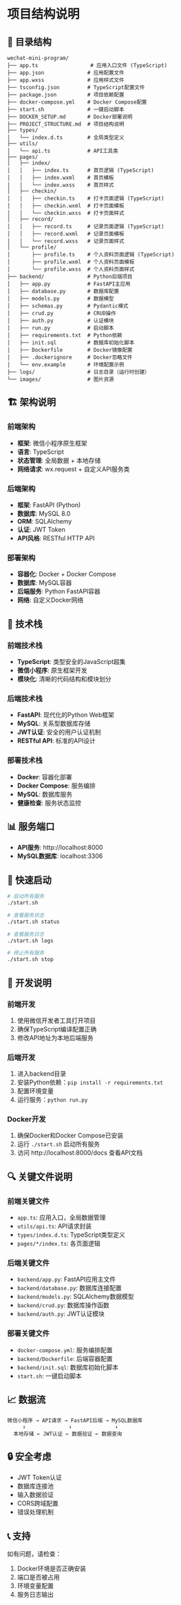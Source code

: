 # 项目结构说明

## 📁 目录结构

```
wechat-mini-program/
├── app.ts                 # 应用入口文件 (TypeScript)
├── app.json              # 应用配置文件
├── app.wxss              # 应用样式文件
├── tsconfig.json         # TypeScript配置文件
├── package.json          # 项目依赖配置
├── docker-compose.yml    # Docker Compose配置
├── start.sh              # 一键启动脚本
├── DOCKER_SETUP.md       # Docker部署说明
├── PROJECT_STRUCTURE.md  # 项目结构说明
├── types/
│   └── index.d.ts        # 全局类型定义
├── utils/
│   └── api.ts            # API工具类
├── pages/
│   ├── index/
│   │   ├── index.ts      # 首页逻辑 (TypeScript)
│   │   ├── index.wxml    # 首页模板
│   │   └── index.wxss    # 首页样式
│   ├── checkin/
│   │   ├── checkin.ts    # 打卡页面逻辑 (TypeScript)
│   │   ├── checkin.wxml  # 打卡页面模板
│   │   └── checkin.wxss  # 打卡页面样式
│   ├── record/
│   │   ├── record.ts     # 记录页面逻辑 (TypeScript)
│   │   ├── record.wxml   # 记录页面模板
│   │   └── record.wxss   # 记录页面样式
│   └── profile/
│       ├── profile.ts    # 个人资料页面逻辑 (TypeScript)
│       ├── profile.wxml  # 个人资料页面模板
│       └── profile.wxss  # 个人资料页面样式
├── backend/              # Python后端项目
│   ├── app.py            # FastAPI主应用
│   ├── database.py       # 数据库配置
│   ├── models.py         # 数据模型
│   ├── schemas.py        # Pydantic模式
│   ├── crud.py           # CRUD操作
│   ├── auth.py           # 认证模块
│   ├── run.py            # 启动脚本
│   ├── requirements.txt  # Python依赖
│   ├── init.sql          # 数据库初始化脚本
│   ├── Dockerfile        # Docker镜像配置
│   ├── .dockerignore     # Docker忽略文件
│   └── env.example       # 环境配置示例
├── logs/                 # 日志目录（运行时创建）
└── images/               # 图片资源
```

## 🏗️ 架构说明

### 前端架构
- **框架**: 微信小程序原生框架
- **语言**: TypeScript
- **状态管理**: 全局数据 + 本地存储
- **网络请求**: wx.request + 自定义API服务类

### 后端架构
- **框架**: FastAPI (Python)
- **数据库**: MySQL 8.0
- **ORM**: SQLAlchemy
- **认证**: JWT Token
- **API风格**: RESTful HTTP API

### 部署架构
- **容器化**: Docker + Docker Compose
- **数据库**: MySQL容器
- **后端服务**: Python FastAPI容器
- **网络**: 自定义Docker网络

## 🔧 技术栈

### 前端技术栈
- **TypeScript**: 类型安全的JavaScript超集
- **微信小程序**: 原生框架开发
- **模块化**: 清晰的代码结构和模块划分

### 后端技术栈
- **FastAPI**: 现代化的Python Web框架
- **MySQL**: 关系型数据库存储
- **JWT认证**: 安全的用户认证机制
- **RESTful API**: 标准的API设计

### 部署技术栈
- **Docker**: 容器化部署
- **Docker Compose**: 服务编排
- **MySQL**: 数据库服务
- **健康检查**: 服务状态监控

## 📊 服务端口

- **API服务**: http://localhost:8000
- **MySQL数据库**: localhost:3306

## 🚀 快速启动

```bash
# 启动所有服务
./start.sh

# 查看服务状态
./start.sh status

# 查看服务日志
./start.sh logs

# 停止所有服务
./start.sh stop
```

## 📝 开发说明

### 前端开发
1. 使用微信开发者工具打开项目
2. 确保TypeScript编译配置正确
3. 修改API地址为本地后端服务

### 后端开发
1. 进入backend目录
2. 安装Python依赖：`pip install -r requirements.txt`
3. 配置环境变量
4. 运行服务：`python run.py`

### Docker开发
1. 确保Docker和Docker Compose已安装
2. 运行 `./start.sh` 启动所有服务
3. 访问 http://localhost:8000/docs 查看API文档

## 🔍 关键文件说明

### 前端关键文件
- `app.ts`: 应用入口，全局数据管理
- `utils/api.ts`: API请求封装
- `types/index.d.ts`: TypeScript类型定义
- `pages/*/index.ts`: 各页面逻辑

### 后端关键文件
- `backend/app.py`: FastAPI应用主文件
- `backend/database.py`: 数据库连接配置
- `backend/models.py`: SQLAlchemy数据模型
- `backend/crud.py`: 数据库操作函数
- `backend/auth.py`: JWT认证模块

### 部署关键文件
- `docker-compose.yml`: 服务编排配置
- `backend/Dockerfile`: 后端容器配置
- `backend/init.sql`: 数据库初始化脚本
- `start.sh`: 一键启动脚本

## 📈 数据流

```
微信小程序 → API请求 → FastAPI后端 → MySQL数据库
     ↓              ↓              ↓
  本地存储 ← JWT认证 ← 数据验证 ← 数据查询
```

## 🔒 安全考虑

- JWT Token认证
- 数据库连接池
- 输入数据验证
- CORS跨域配置
- 错误处理机制

## 📞 支持

如有问题，请检查：
1. Docker环境是否正确安装
2. 端口是否被占用
3. 环境变量配置
4. 服务日志输出 
